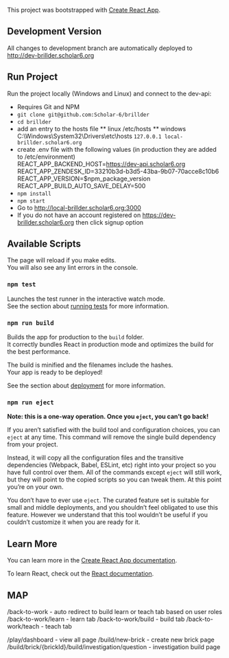 This project was bootstrapped with [Create React App](https://github.com/facebook/create-react-app).

## Development Version
All changes to development branch are automatically deployed to http://dev-brillder.scholar6.org


## Run Project  

Run the project locally (Windows and Linux) and connect to the dev-api:

* Requires Git and NPM
* `git clone git@github.com:Scholar-6/brillder`
* `cd brillder`
* add an entry to the hosts file 
** linux /etc/hosts
** windows C:\Windows\System32\Drivers\etc\hosts
`127.0.0.1 local-brillder.scholar6.org`
* create .env file with the following values (in production they are added to /etc/environment)  
        REACT_APP_BACKEND_HOST=https://dev-api.scholar6.org  
        REACT_APP_ZENDESK_ID=33210b3d-b3d5-43ba-9b07-70acce8c10b6  
        REACT_APP_VERSION=$npm_package_version  
        REACT_APP_BUILD_AUTO_SAVE_DELAY=500
* `npm install`
* `npm start`
* Go to http://local-brillder.scholar6.org:3000
* If you do not have an account registered on https://dev-brillder.scholar6.org then click signup option

## Available Scripts

The page will reload if you make edits.<br />
You will also see any lint errors in the console.

### `npm test`

Launches the test runner in the interactive watch mode.<br />
See the section about [running tests](https://facebook.github.io/create-react-app/docs/running-tests) for more information.

### `npm run build`

Builds the app for production to the `build` folder.<br />
It correctly bundles React in production mode and optimizes the build for the best performance.

The build is minified and the filenames include the hashes.<br />
Your app is ready to be deployed!

See the section about [deployment](https://facebook.github.io/create-react-app/docs/deployment) for more information.

### `npm run eject`

**Note: this is a one-way operation. Once you `eject`, you can’t go back!**

If you aren’t satisfied with the build tool and configuration choices, you can `eject` at any time. This command will remove the single build dependency from your project.

Instead, it will copy all the configuration files and the transitive dependencies (Webpack, Babel, ESLint, etc) right into your project so you have full control over them. All of the commands except `eject` will still work, but they will point to the copied scripts so you can tweak them. At this point you’re on your own.

You don’t have to ever use `eject`. The curated feature set is suitable for small and middle deployments, and you shouldn’t feel obligated to use this feature. However we understand that this tool wouldn’t be useful if you couldn’t customize it when you are ready for it.

## Learn More

You can learn more in the [Create React App documentation](https://facebook.github.io/create-react-app/docs/getting-started).

To learn React, check out the [React documentation](https://reactjs.org/).


## MAP
/back-to-work       - auto redirect to build learn or teach tab based on user roles
/back-to-work/learn - learn tab
/back-to-work/build - build tab
/back-to-work/teach - teach tab

/play/dashboard        - view all page
/build/new-brick - create new brick page
/build/brick/{brickId}/build/investigation/question - investigation build page